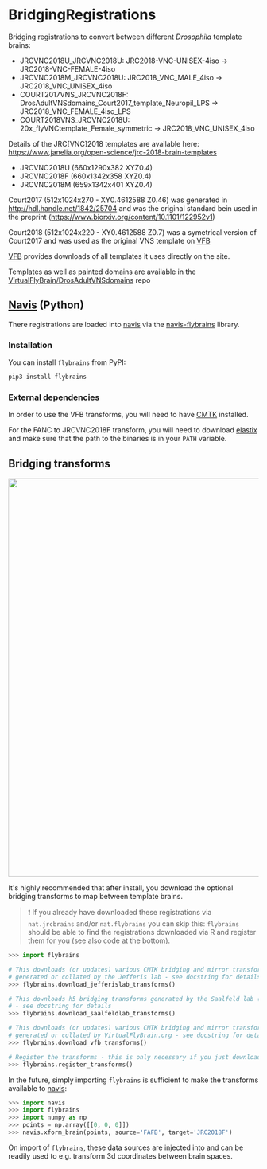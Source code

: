 # BridgingRegistrations
Bridging registrations to convert between different _Drosophila_ template brains:

- JRCVNC2018U_JRCVNC2018U: JRC2018-VNC-UNISEX-4iso -> JRC2018-VNC-FEMALE-4iso
- JRCVNC2018M_JRCVNC2018U: JRC2018_VNC_MALE_4iso -> JRC2018_VNC_UNISEX_4iso
- COURT2017VNS_JRCVNC2018F: DrosAdultVNSdomains_Court2017_template_Neuropil_LPS -> JRC2018_VNC_FEMALE_4iso_LPS
- COURT2018VNS_JRCVNC2018U: 20x_flyVNCtemplate_Female_symmetric -> JRC2018_VNC_UNISEX_4iso

Details of the JRC[VNC]2018 templates are available here: https://www.janelia.org/open-science/jrc-2018-brain-templates 
  - JRCVNC2018U (660x1290x382 XYZ0.4)
  - JRCVNC2018F (660x1342x358 XYZ0.4)
  - JRCVNC2018M (659x1342x401 XYZ0.4)

Court2017 (512x1024x270 - XY0.4612588 Z0.46) was generated in http://hdl.handle.net/1842/25704 and was the original standard bein used in the preprint (https://www.biorxiv.org/content/10.1101/122952v1) 

Court2018 (512x1024x220 - XY0.4612588 Z0.7) was a symetrical version of Court2017 and was used as the original VNS template on [VFB](https://virtualflybrain.org/reports/VFB_00100000)

[VFB](https://VirtualFlyBrain.org) provides downloads of all templates it uses directly on the site.

Templates as well as painted domains are available in the [VirtualFlyBrain/DrosAdultVNSdomains](https://github.com/VirtualFlyBrain/DrosAdultVNSdomains) repo  

## [Navis](https://github.com/schlegelp/navis) (Python)
There registrations are loaded into [navis](https://github.com/schlegelp/navis) via the [navis-flybrains](https://github.com/navis-org/navis-flybrains) library.

### Installation
You can install `flybrains` from PyPI:

```bash
pip3 install flybrains
```

### External dependencies
In order to use the VFB transforms, you will need to have
[CMTK](https://www.nitrc.org/projects/cmtk/) installed.

For the FANC to JRCVNC2018F transform, you will need to download
[elastix](https://elastix.lumc.nl/index.php) and make sure that the path
to the binaries is in your `PATH` variable.

## Bridging transforms

<p align="center">
<img src="https://github.com/schlegelp/navis-flybrains/blob/main/_static/bridging_graph.png?raw=true" width="800">
</p>

It's highly recommended that after install, you download the optional
bridging transforms to map between template brains.

> :exclamation: If you already have downloaded these registrations via `nat.jrcbrains` and/or `nat.flybrains` you can skip this: `flybrains` should be able to find the registrations downloaded via R and register them for you (see also code at the bottom).

```Python
>>> import flybrains

# This downloads (or updates) various CMTK bridging and mirror transforms
# generated or collated by the Jefferis lab - see docstring for details
>>> flybrains.download_jefferislab_transforms()

# This downloads h5 bridging transforms generated by the Saalfeld lab (Janelia)
# - see docstring for details
>>> flybrains.download_saalfeldlab_transforms()

# This downloads (or updates) various CMTK bridging and mirror transforms
# generated or collated by VirtualFlyBrain.org - see docstring for details
>>> flybrains.download_vfb_transforms()

# Register the transforms - this is only necessary if you just downloaded them
>>> flybrains.register_transforms()
```

In the future, simply importing `flybrains` is sufficient to make the
transforms available to [navis](https://navis.readthedocs.io/en/latest/):

```Python
>>> import navis
>>> import flybrains
>>> import numpy as np
>>> points = np.array([[0, 0, 0]])
>>> navis.xform_brain(points, source='FAFB', target='JRC2018F')

```

On import of `flybrains`, these data sources are injected into and can be
readily used to e.g. transform 3d coordinates between brain spaces.
